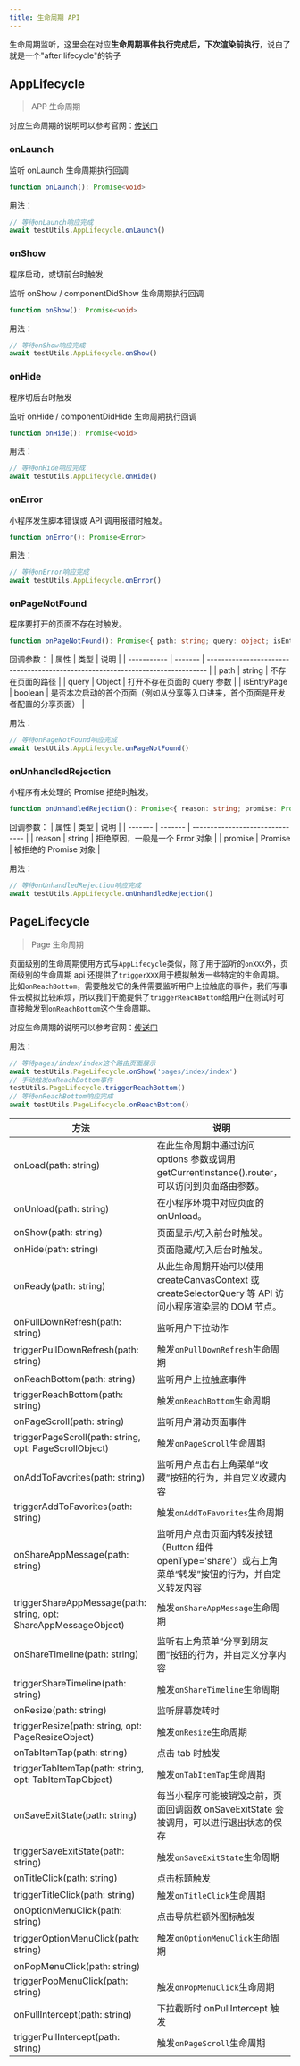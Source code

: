 ```yaml
---
title: 生命周期 API
---
```


生命周期监听，这里会在对应**生命周期事件执行完成后，下次渲染前执行**，说白了就是一个"after lifecycle"的钩子

## AppLifecycle

> APP 生命周期

对应生命周期的说明可以参考官网：[传送门](/docs/react-entry)

### onLaunch

监听 onLaunch 生命周期执行回调

```ts
function onLaunch(): Promise<void>
```

用法：

```ts
// 等待onLaunch响应完成
await testUtils.AppLifecycle.onLaunch()
```

### onShow

程序启动，或切前台时触发

监听 onShow / componentDidShow 生命周期执行回调

```ts
function onShow(): Promise<void>
```

用法：

```ts
// 等待onShow响应完成
await testUtils.AppLifecycle.onShow()
```

### onHide

程序切后台时触发

监听 onHide / componentDidHide 生命周期执行回调

```ts
function onHide(): Promise<void>
```

用法：

```ts
// 等待onHide响应完成
await testUtils.AppLifecycle.onHide()
```

### onError

小程序发生脚本错误或 API 调用报错时触发。

```ts
function onError(): Promise<Error>
```

用法：

```ts
// 等待onError响应完成
await testUtils.AppLifecycle.onError()
```

### onPageNotFound

程序要打开的页面不存在时触发。

```ts
function onPageNotFound(): Promise<{ path: string; query: object; isEntryPage: boolean }>
```

回调参数：
| 属性 | 类型 | 说明 |
| ----------- | ------- | ------------------------------------------------------------------------------ |
| path | string | 不存在页面的路径 |
| query | Object | 打开不存在页面的 query 参数 |
| isEntryPage | boolean | 是否本次启动的首个页面（例如从分享等入口进来，首个页面是开发者配置的分享页面） |

用法：

```ts
// 等待onPageNotFound响应完成
await testUtils.AppLifecycle.onPageNotFound()
```

### onUnhandledRejection

小程序有未处理的 Promise 拒绝时触发。

```ts
function onUnhandledRejection(): Promise<{ reason: string; promise: Promise<unknown> }>
```

回调参数：
| 属性 | 类型 | 说明 |
| ------- | ------- | ------------------------------- |
| reason | string | 拒绝原因，一般是一个 Error 对象 |
| promise | Promise | 被拒绝的 Promise 对象 |

用法：

```ts
// 等待onUnhandledRejection响应完成
await testUtils.AppLifecycle.onUnhandledRejection()
```

## PageLifecycle

> Page 生命周期

页面级别的生命周期使用方式与`AppLifecycle`类似，除了用于监听的`onXXX`外，页面级别的生命周期 api 还提供了`triggerXXX`用于模拟触发一些特定的生命周期。
比如`onReachBottom`，需要触发它的条件需要监听用户上拉触底的事件，我们写事件去模拟比较麻烦，所以我们干脆提供了`triggerReachBottom`给用户在测试时可直接触发到`onReachBottom`这个生命周期。

对应生命周期的说明可以参考官网：[传送门](https://docs.taro.zone/docs/react-page)

用法：

```js
// 等待pages/index/index这个路由页面展示
await testUtils.PageLifecycle.onShow('pages/index/index')
// 手动触发onReachBottom事件
testUtils.PageLifecycle.triggerReachBottom()
// 等待onReachBottom响应完成
await testUtils.PageLifecycle.onReachBottom()
```

| 方法                                                             | 说明                                                                                                     |
| ---------------------------------------------------------------- | -------------------------------------------------------------------------------------------------------- |
| onLoad(path: string)                                             | 在此生命周期中通过访问 options 参数或调用 getCurrentInstance().router，可以访问到页面路由参数。          |
| onUnload(path: string)                                           | 在小程序环境中对应页面的 onUnload。                                                                      |
| onShow(path: string)                                             | 页面显示/切入前台时触发。                                                                                |
| onHide(path: string)                                             | 页面隐藏/切入后台时触发。                                                                                |
| onReady(path: string)                                            | 从此生命周期开始可以使用 createCanvasContext 或 createSelectorQuery 等 API 访问小程序渲染层的 DOM 节点。 |
| onPullDownRefresh(path: string)                                  | 监听用户下拉动作                                                                                         |
| triggerPullDownRefresh(path: string)                             | 触发`onPullDownRefresh`生命周期                                                                          |
| onReachBottom(path: string)                                      | 监听用户上拉触底事件                                                                                     |
| triggerReachBottom(path: string)                                 | 触发`onReachBottom`生命周期                                                                              |
| onPageScroll(path: string)                                       | 监听用户滑动页面事件                                                                                     |
| triggerPageScroll(path: string, opt: PageScrollObject)           | 触发`onPageScroll`生命周期                                                                               |
| onAddToFavorites(path: string)                                   | 监听用户点击右上角菜单“收藏”按钮的行为，并自定义收藏内容                                                 |
| triggerAddToFavorites(path: string)                              | 触发`onAddToFavorites`生命周期                                                                           |
| onShareAppMessage(path: string)                                  | 监听用户点击页面内转发按钮（Button 组件 openType='share'）或右上角菜单“转发”按钮的行为，并自定义转发内容 |
| triggerShareAppMessage(path: string, opt: ShareAppMessageObject) | 触发`onShareAppMessage`生命周期                                                                          |
| onShareTimeline(path: string)                                    | 监听右上角菜单“分享到朋友圈”按钮的行为，并自定义分享内容                                                 |
| triggerShareTimeline(path: string)                               | 触发`onShareTimeline`生命周期                                                                            |
| onResize(path: string)                                           | 监听屏幕旋转时                                                                                           |
| triggerResize(path: string, opt: PageResizeObject)               | 触发`onResize`生命周期                                                                                   |
| onTabItemTap(path: string)                                       | 点击 tab 时触发                                                                                          |
| triggerTabItemTap(path: string, opt: TabItemTapObject)           | 触发`onTabItemTap`生命周期                                                                               |
| onSaveExitState(path: string)                                    | 每当小程序可能被销毁之前，页面回调函数 onSaveExitState 会被调用，可以进行退出状态的保存                  |
| triggerSaveExitState(path: string)                               | 触发`onSaveExitState`生命周期                                                                            |
| onTitleClick(path: string)                                       | 点击标题触发                                                                                             |
| triggerTitleClick(path: string)                                  | 触发`onTitleClick`生命周期                                                                               |
| onOptionMenuClick(path: string)                                  | 点击导航栏额外图标触发                                                                                   |
| triggerOptionMenuClick(path: string)                             | 触发`onOptionMenuClick`生命周期                                                                          |
| onPopMenuClick(path: string)                                     |                                                                                                          |
| triggerPopMenuClick(path: string)                                | 触发`onPopMenuClick`生命周期                                                                             |
| onPullIntercept(path: string)                                    | 下拉截断时 onPullIntercept 触发                                                                          |
| triggerPullIntercept(path: string)                               | 触发`onPageScroll`生命周期                                                                               |
